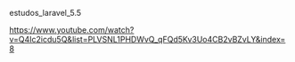 estudos_laravel_5.5

https://www.youtube.com/watch?v=Q4Ic2icdu5Q&list=PLVSNL1PHDWvQ_qFQd5Kv3Uo4CB2vBZvLY&index=8
